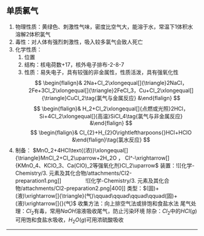 ## 单质氯气
1. 物理性质：黄绿色、刺激性气味，密度比空气大，能溶于水，常温下1体积水溶解2体积氯气
2. 毒性：对人体有强烈刺激性，吸入较多氯气会致人死亡
3. 化学性质：
	1. 位置
	 2. 结构：核电荷数+17，核外电子排布-2-8-7
	  3. 性质：易失电子，具有较强的非金属性，性质活泼，具有强氧化性
   $$ \begin{flalign}& 2Na+Cl_2\xlongequal[]{\triangle}2NaCl，2Fe+3Cl_2\xlongequal[]{\triangle}2FeCl_3，Cu+Cl_2\xlongequal[]{\triangle}CuCl_2\tag{氯气与金属反应} &\end{flalign} $$
  $$ \begin{flalign}& H_2+Cl_2\xlongequal[]{点燃或光照}2HCl，Si+4Cl_2\xlongequal[]{高温}SiCl_4\tag{氯气与非金属反应} &\end{flalign} $$
$$ \begin{flalign}& Cl_{2}+H_{2}O\rightleftharpoons{}HCl+HClO &\end{flalign}\tag{氯水反应} $$
4. 制备：
	$MnO_2+4HCl\text{(浓)}\xlongequal[]{\triangle}MnCl_2+Cl_2\uparrow+2H_2O ， Cl^-\xrightarrow[]{KMnO_4、KClO_3、Ca(ClO)_2等强氧化剂}Cl_2\uparrow$
	装置：![[化学-Chemistry/3. 元素及其化合物/attachments/Cl2-preparation1.png]]$\qquad\qquad$![[化学-Chemistry/3. 元素及其化合物/attachments/Cl2-preparation2.png|400]]
	类型：$(固)+(液)\xrightarrow[]{\triangle}(气)\qquad\qquad\qquad\qquad(固)+(液)\xrightarrow[]{}(气)$
	 收集方法：向上排空气法或排饱和食盐水法
	  尾气处理：$Cl_2$有毒，常用$NaOH$溶液吸收尾气，防止污染环境
   除杂：$Cl_2$中的$HCl(g)$可用饱和食盐水吸收，$H_2O(g)$可用浓硫酸吸收
---
## 